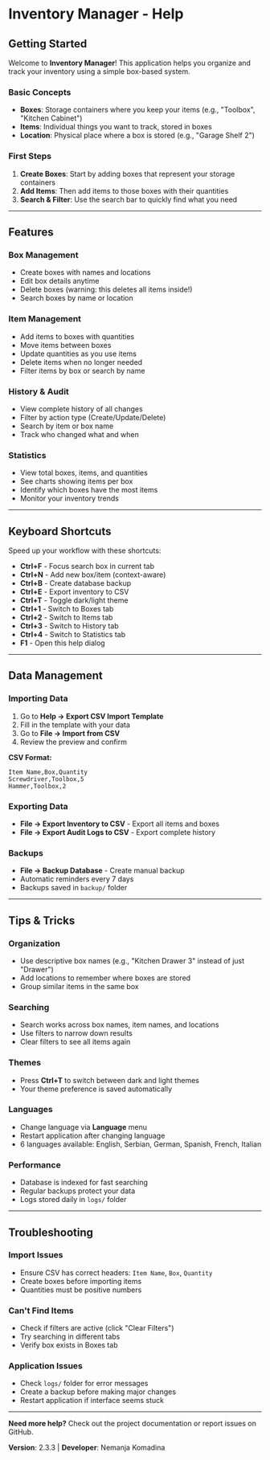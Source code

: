 # Inventory Manager - Help

## Getting Started

Welcome to **Inventory Manager**! This application helps you organize and track your inventory using a simple box-based system.

### Basic Concepts

- **Boxes**: Storage containers where you keep your items (e.g., "Toolbox", "Kitchen Cabinet")
- **Items**: Individual things you want to track, stored in boxes
- **Location**: Physical place where a box is stored (e.g., "Garage Shelf 2")

### First Steps

1. **Create Boxes**: Start by adding boxes that represent your storage containers
2. **Add Items**: Then add items to those boxes with their quantities
3. **Search & Filter**: Use the search bar to quickly find what you need

---

## Features

### Box Management
- Create boxes with names and locations
- Edit box details anytime
- Delete boxes (warning: this deletes all items inside!)
- Search boxes by name or location

### Item Management
- Add items to boxes with quantities
- Move items between boxes
- Update quantities as you use items
- Delete items when no longer needed
- Filter items by box or search by name

### History & Audit
- View complete history of all changes
- Filter by action type (Create/Update/Delete)
- Search by item or box name
- Track who changed what and when

### Statistics
- View total boxes, items, and quantities
- See charts showing items per box
- Identify which boxes have the most items
- Monitor your inventory trends

---

## Keyboard Shortcuts

Speed up your workflow with these shortcuts:

- **Ctrl+F** - Focus search box in current tab
- **Ctrl+N** - Add new box/item (context-aware)
- **Ctrl+B** - Create database backup
- **Ctrl+E** - Export inventory to CSV
- **Ctrl+T** - Toggle dark/light theme
- **Ctrl+1** - Switch to Boxes tab
- **Ctrl+2** - Switch to Items tab
- **Ctrl+3** - Switch to History tab
- **Ctrl+4** - Switch to Statistics tab
- **F1** - Open this help dialog

---

## Data Management

### Importing Data
1. Go to **Help → Export CSV Import Template**
2. Fill in the template with your data
3. Go to **File → Import from CSV**
4. Review the preview and confirm

**CSV Format:**
```
Item Name,Box,Quantity
Screwdriver,Toolbox,5
Hammer,Toolbox,2
```

### Exporting Data
- **File → Export Inventory to CSV** - Export all items and boxes
- **File → Export Audit Logs to CSV** - Export complete history

### Backups
- **File → Backup Database** - Create manual backup
- Automatic reminders every 7 days
- Backups saved in `backup/` folder

---

## Tips & Tricks

### Organization
- Use descriptive box names (e.g., "Kitchen Drawer 3" instead of just "Drawer")
- Add locations to remember where boxes are stored
- Group similar items in the same box

### Searching
- Search works across box names, item names, and locations
- Use filters to narrow down results
- Clear filters to see all items again

### Themes
- Press **Ctrl+T** to switch between dark and light themes
- Your theme preference is saved automatically

### Languages
- Change language via **Language** menu
- Restart application after changing language
- 6 languages available: English, Serbian, German, Spanish, French, Italian

### Performance
- Database is indexed for fast searching
- Regular backups protect your data
- Logs stored daily in `logs/` folder

---

## Troubleshooting

### Import Issues
- Ensure CSV has correct headers: `Item Name`, `Box`, `Quantity`
- Create boxes before importing items
- Quantities must be positive numbers

### Can't Find Items
- Check if filters are active (click "Clear Filters")
- Try searching in different tabs
- Verify box exists in Boxes tab

### Application Issues
- Check `logs/` folder for error messages
- Create a backup before making major changes
- Restart application if interface seems stuck

---

**Need more help?** Check out the project documentation or report issues on GitHub.

**Version**: 2.3.3 | **Developer**: Nemanja Komadina
